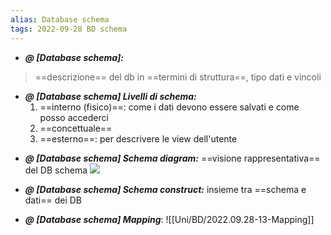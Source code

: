 ```yaml
---
alias: Database schema
tags: 2022-09-28 BD schema
---
```


- ***@ [Database schema]:***
> ==descrizione== del db in ==termini di struttura==, tipo dati e vincoli
<!--ID: 1670236971089-->


- ***@ [Database schema] Livelli di schema:***
	1. ==interno (fisico)==: come i dati devono essere salvati e come posso accederci
	2. ==concettuale==
	3. ==esterno==: per descrivere le view dell'utente
<!--ID: 1670236971094-->


- ***@ [Database schema] Schema diagram:***
	==visione rappresentativa== del DB schema
![](Uni/BD/img/schcon.jpeg)
<!--ID: 1670236971098-->




- ***@ [Database schema] Schema construct:***
	insieme tra ==schema e dati== dei DB
<!--ID: 1670236971103-->


- ***@ [Database schema] Mapping***: ![[Uni/BD/2022.09.28-13-Mapping]]